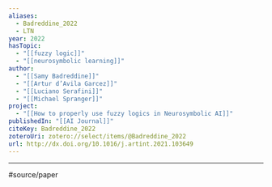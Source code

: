 ```yaml
---
aliases:
  - Badreddine_2022
  - LTN
year: 2022
hasTopic:
  - "[[fuzzy logic]]"
  - "[[neurosymbolic learning]]"
author:
  - "[[Samy Badreddine]]"
  - "[[Artur d’Avila Garcez]]"
  - "[[Luciano Serafini]]"
  - "[[Michael Spranger]]"
project:
  - "[[How to properly use fuzzy logics in Neurosymbolic AI]]"
publishedIn: "[[AI Journal]]"
citeKey: Badreddine_2022
zoteroUri: zotero://select/items/@Badreddine_2022
url: http://dx.doi.org/10.1016/j.artint.2021.103649
---
```



--- 
#source/paper
